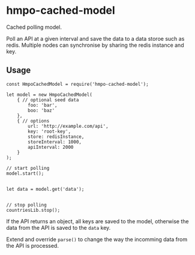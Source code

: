 # hmpo-cached-model
Cached polling model.

Poll an API at a given interval and save the data to a data storoe such as redis. Multiple nodes can synchronise by sharing the redis instance and key.

## Usage

```
const HmpoCachedModel = require('hmpo-cached-model');

let model = new HmpoCachedModel(
    { // optional seed data
        foo: 'bar',
        boo: 'baz'
    },
    { // options
        url: 'http://example.com/api',
        key: 'root-key',
        store: redisInstance,
        storeInterval: 1000,
        apiInterval: 2000
    }
);

// start polling
model.start();


let data = model.get('data');


// stop polling
countriesLib.stop();
```

If the API returns an object, all keys are saved to the model, otherwise the data from the API is saved to the `data` key.

Extend and override `parse()` to change the way the incomming data from the API is processed.

